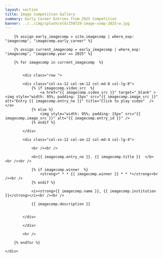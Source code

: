 ```yaml
---
layout: section
title: Image Competition Gallery
summary: Early Career Entries from 2025 Competition
banner: ../../img/splash/old/250729-image-comp-2025-w.jpg
---
```



<section id="service">
	<div class="container">
	
	    {% assign early_imagecomp = site.imagecomp | where_exp: "imagecomp", "imagecomp.early_career" %}
	
		{% assign current_imagecomp = early_imagecomp | where_exp: "imagecomp", "imagecomp.year == 2025" %}
	
	    {% for imagecomp in current_imagecomp  %}
		
	
			<div class="row ">	
		
			<div class="col-xs-12 col-sm-12 col-md-8 col-lg-8">
				{% if imagecomp.video_src  %}
					<a href="{{ imagecomp.video_src }}" target="_blank" ><img style="width: 95%; padding: 15px" src="{{ imagecomp.image_src }}" alt="Entry {{ imagecomp.entry_no }}" title="Click to play video"  /></a>
				{% else %}
					<img style="width: 95%; padding: 15px" src="{{ imagecomp.image_src }}" alt="{{ imagecomp.entry_id }}" />
				{% endif %}
				
			</div>
				
			<div class="col-xs-12 col-sm-12 col-md-4 col-lg-4">
	        
				<br /><br />
		  
				<b>{{ imagecomp.entry_no }}. {{ imagecomp.title }}  </b><br /><br />
					 
				{% if imagecomp.winner  %}
					<strong>* * * {{ imagecomp.winner }} * * *</strong><br /><br />
				{% endif %}
	
				<i><strong>{{ imagecomp.name }}, {{ imagecomp.institution }}</strong></i><br /><br /> 

				{{ imagecomp.description }}
	 
	
			</div>
				
			</div>	
				
			<hr />
				
		{% endfor %}
		
	</div>
</section>
